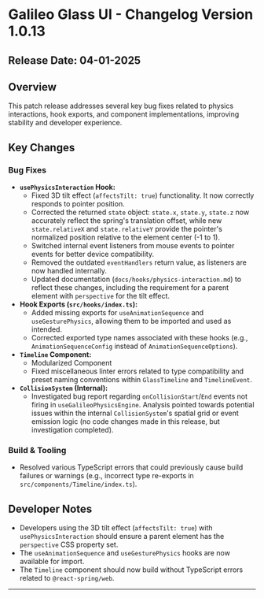 # Galileo Glass UI - Changelog Version 1.0.13

## Release Date: 04-01-2025

## Overview

This patch release addresses several key bug fixes related to physics interactions, hook exports, and component implementations, improving stability and developer experience.

## Key Changes

### Bug Fixes

-   **`usePhysicsInteraction` Hook:**
    -   Fixed 3D tilt effect (`affectsTilt: true`) functionality. It now correctly responds to pointer position.
    -   Corrected the returned `state` object: `state.x`, `state.y`, `state.z` now accurately reflect the spring's translation offset, while new `state.relativeX` and `state.relativeY` provide the pointer's normalized position relative to the element center (-1 to 1).
    -   Switched internal event listeners from mouse events to pointer events for better device compatibility.
    -   Removed the outdated `eventHandlers` return value, as listeners are now handled internally.
    -   Updated documentation (`docs/hooks/physics-interaction.md`) to reflect these changes, including the requirement for a parent element with `perspective` for the tilt effect.
-   **Hook Exports (`src/hooks/index.ts`):**
    -   Added missing exports for `useAnimationSequence` and `useGesturePhysics`, allowing them to be imported and used as intended.
    -   Corrected exported type names associated with these hooks (e.g., `AnimationSequenceConfig` instead of `AnimationSequenceOptions`).
-   **`Timeline` Component:**
    -   Modularized Component
    -   Fixed miscellaneous linter errors related to type compatibility and preset naming conventions within `GlassTimeline` and `TimelineEvent`.
-   **`CollisionSystem` (Internal):**
    -   Investigated bug report regarding `onCollisionStart`/`End` events not firing in `useGalileoPhysicsEngine`. Analysis pointed towards potential issues within the internal `CollisionSystem`'s spatial grid or event emission logic (no code changes made in this release, but investigation completed).

### Build & Tooling

-   Resolved various TypeScript errors that could previously cause build failures or warnings (e.g., incorrect type re-exports in `src/components/Timeline/index.ts`).

## Developer Notes

-   Developers using the 3D tilt effect (`affectsTilt: true`) with `usePhysicsInteraction` should ensure a parent element has the `perspective` CSS property set.
-   The `useAnimationSequence` and `useGesturePhysics` hooks are now available for import.
-   The `Timeline` component should now build without TypeScript errors related to `@react-spring/web`.

---

<!-- Optional: Link to specific PRs or issue numbers if available -->
<!-- [Link to v1.0.13 Build Notes](1.0.13-build-notes.md) --> 